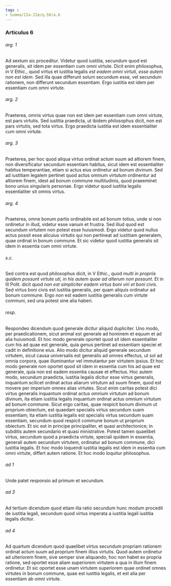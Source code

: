 ```yaml
---
tags : 
- Summa/IIa-IIæ/q.58/a.6
---
```


### Articulus 6

###### arg. 1
Ad sextum sic proceditur. Videtur quod iustitia, secundum quod est generalis, sit idem per essentiam cum omni virtute. Dicit enim philosophus, in V Ethic., quod virtus et iustitia legalis *est eadem omni virtuti, esse autem non est idem*. Sed illa quae differunt solum secundum esse, vel secundum rationem, non differunt secundum essentiam. Ergo iustitia est idem per essentiam cum omni virtute.

###### arg. 2
Praeterea, omnis virtus quae non est idem per essentiam cum omni virtute, est pars virtutis. Sed iustitia praedicta, ut ibidem philosophus dicit, non est pars virtutis, sed tota virtus. Ergo praedicta iustitia est idem essentialiter cum omni virtute.

###### arg. 3
Praeterea, per hoc quod aliqua virtus ordinat actum suum ad altiorem finem, non diversificatur secundum essentiam habitus, sicut idem est essentialiter habitus temperantiae, etiam si actus eius ordinetur ad bonum divinum. Sed ad iustitiam legalem pertinet quod actus omnium virtutum ordinentur ad altiorem finem, idest ad bonum commune multitudinis, quod praeeminet bono unius singularis personae. Ergo videtur quod iustitia legalis essentialiter sit omnis virtus.

###### arg. 4
Praeterea, omne bonum partis ordinabile est ad bonum totius, unde si non ordinetur in illud, videtur esse vanum et frustra. Sed illud quod est secundum virtutem non potest esse huiusmodi. Ergo videtur quod nullus actus possit esse alicuius virtutis qui non pertineat ad iustitiam generalem, quae ordinat in bonum commune. Et sic videtur quod iustitia generalis sit idem in essentia cum omni virtute.

###### s.c.
Sed contra est quod philosophus dicit, in V Ethic., quod *multi in propriis quidem possunt virtute uti, in his autem quae ad alterum non possunt*. Et in III Polit. dicit quod *non est simpliciter eadem virtus boni viri et boni civis*. Sed virtus boni civis est iustitia generalis, per quam aliquis ordinatur ad bonum commune. Ergo non est eadem iustitia generalis cum virtute communi, sed una potest sine alia haberi.

###### resp.
Respondeo dicendum quod generale dicitur aliquid dupliciter. Uno modo, per praedicationem, sicut animal est generale ad hominem et equum et ad alia huiusmodi. Et hoc modo generale oportet quod sit idem essentialiter cum his ad quae est generale, quia genus pertinet ad essentiam speciei et cadit in definitione eius. Alio modo dicitur aliquid generale secundum virtutem, sicut causa universalis est generalis ad omnes effectus, ut sol ad omnia corpora, quae illuminantur vel immutantur per virtutem ipsius. Et hoc modo generale non oportet quod sit idem in essentia cum his ad quae est generale, quia non est eadem essentia causae et effectus. Hoc autem modo, secundum praedicta, iustitia legalis dicitur esse virtus generalis, inquantum scilicet ordinat actus aliarum virtutum ad suum finem, quod est movere per imperium omnes alias virtutes. Sicut enim caritas potest dici virtus generalis inquantum ordinat actus omnium virtutum ad bonum divinum, ita etiam iustitia legalis inquantum ordinat actus omnium virtutum ad bonum commune. Sicut ergo caritas, quae respicit bonum divinum ut proprium obiectum, est quaedam specialis virtus secundum suam essentiam; ita etiam iustitia legalis est specialis virtus secundum suam essentiam, secundum quod respicit commune bonum ut proprium obiectum. Et sic est in principe principaliter, et quasi architectonice; in subditis autem secundario et quasi ministrative. Potest tamen quaelibet virtus, secundum quod a praedicta virtute, speciali quidem in essentia, generali autem secundum virtutem, ordinatur ad bonum commune, dici iustitia legalis. Et hoc modo loquendi iustitia legalis est idem in essentia cum omni virtute, differt autem ratione. Et hoc modo loquitur philosophus.

###### ad 1
Unde patet responsio ad primum et secundum.

###### ad 3
Ad tertium dicendum quod etiam illa ratio secundum hunc modum procedit de iustitia legali, secundum quod virtus imperata a iustitia legali iustitia legalis dicitur.

###### ad 4
Ad quartum dicendum quod quaelibet virtus secundum propriam rationem ordinat actum suum ad proprium finem illius virtutis. Quod autem ordinetur ad ulteriorem finem, sive semper sive aliquando, hoc non habet ex propria ratione, sed oportet esse aliam superiorem virtutem a qua in illum finem ordinetur. Et sic oportet esse unam virtutem superiorem quae ordinet omnes virtutes in bonum commune, quae est iustitia legalis, et est alia per essentiam ab omni virtute.

